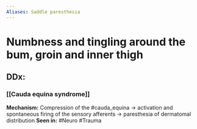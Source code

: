 ```yaml
---
Aliases: Saddle paresthesia
---
```

# Numbness and tingling around the bum, groin and inner thigh
## DDx:
### [[Cauda equina syndrome]]

**Mechanism:** Compression of the #cauda_equina → activation and spontaneous firing of the sensory afferents → paresthesia of dermatomal distribution
**Seen in:** #Neuro #Trauma 

